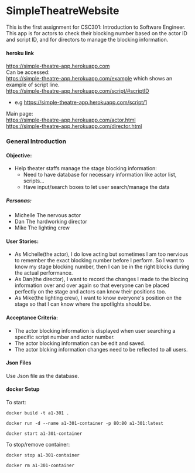 # SimpleTheatreWebsite

This is the first assignment for CSC301: Introduction to Software Engineer.  
This app is for actors to check their blocking number based on the actor ID and script ID, and for directors to manage the blocking information.  

#### heroku link
https://simple-theatre-app.herokuapp.com   
Can be accessed:   
https://simple-theatre-app.herokuapp.com/example which shows an example of script line.   
https://simple-theatre-app.herokuapp.com/script/#scriptID 
  - e.g https://simple-theatre-app.herokuapp.com/script/1 
  
Main page:  
https://simple-theatre-app.herokuapp.com/actor.html   
https://simple-theatre-app.herokuapp.com/director.html

### General Introduction
#### Objective:

- Help theater staffs manage the stage blocking information:
  - Need to have database for necessary information like actor list, scripts...
  - Have input/search boxes to let user search/manage the data

##### Personas:

- Michelle The nervous actor
- Dan The hardworking director
- Mike The lighting crew

#### User Stories:

- As Michelle(the actor), I do love acting but sometimes I am too nervious to remember the exact blocking number before I perform. So I want to know my stage blocking number, then I can be in the right blocks during the actual performance.
- As Dan(the director), I want to record the changes I made to the blocing information over and over again so that everyone can be placed perfectly on the stage and actors can know their positions too. 
- As Mike(the lighting crew), I want to know everyone's position on the stage so that I can know where the spotlights should be.

#### Acceptance Criteria:
* The actor blocking information is displayed when user searching a specific script number and actor number.
* The actor blocking information can be edit and saved.
* The actor blcking information changes need to be reflected to all users.

#### Json Files
Use Json file as the database.   

#### docker Setup

To start:

`docker build -t a1-301 .`

`docker run -d --name a1-301-container -p 80:80 a1-301:latest`

`docker start a1-301-container`

To stop/remove container:

`docker stop a1-301-container`

`docker rm a1-301-container`

